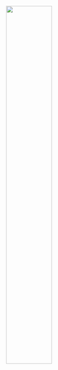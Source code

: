 <p align="center">
  <img width=50% height=50% src="https://scontent-hel2-1.cdninstagram.com/v/t51.2885-19/s320x320/46679564_577455469335232_6977742098309054464_n.jpg?_nc_ht=scontent-hel2-1.cdninstagram.com&_nc_ohc=Wiyd68kvkqYAX9vPlIc&oh=d12a4715962363db03b175046bb9884f&oe=5EBC2673">


</p>
